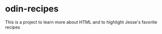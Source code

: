# odin-recipes

This is a project to learn more about HTML and to highlight Jesse's favorite recipes